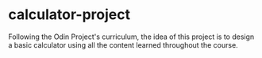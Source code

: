 # calculator-project
Following the Odin Project's curriculum, the idea of this project is to design a basic calculator using all the content learned throughout the course. 
